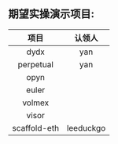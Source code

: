 ## 期望实操演示项目:  
| 项目 |    认领人 |
| :----:|  :----: |
| dydx | yan |
| perpetual | yan |
| opyn |  |
| euler |  |
| volmex |  |
| visor |  |
| scaffold-eth | leeduckgo |


